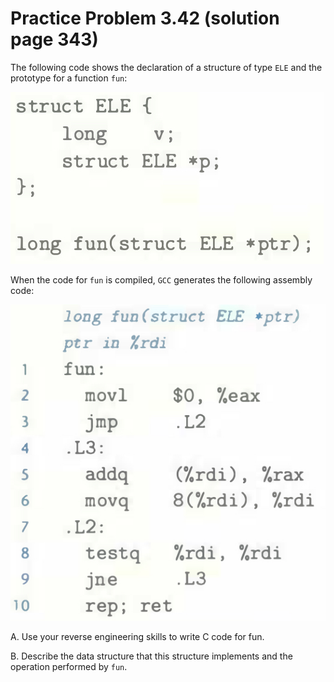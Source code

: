 # Practice Problem 3.42 (solution page 343)
The following code shows the declaration of a structure of type `ELE` and the prototype for a function `fun`:

![](./images/3.42.png)

When the code for `fun` is compiled, `GCC` generates the following assembly code:

![](./images/3.42_2.png)

A. Use your reverse engineering skills to write C code for fun.

B. Describe the data structure that this structure implements and the operation performed by `fun`.